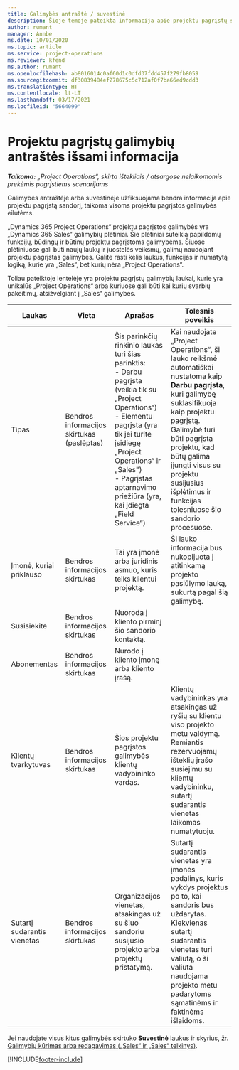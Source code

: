 ```yaml
---
title: Galimybės antraštė / suvestinė
description: Šioje temoje pateikta informacija apie projektu pagrįstų sandorių ir projektu pagrįstų galimybių eilutes.
author: rumant
manager: Annbe
ms.date: 10/01/2020
ms.topic: article
ms.service: project-operations
ms.reviewer: kfend
ms.author: rumant
ms.openlocfilehash: ab8016014c0af60d1c0dfd37fdd457f279fb8059
ms.sourcegitcommit: df30839484ef278675c5c712af0f7ba66ed9cdd3
ms.translationtype: HT
ms.contentlocale: lt-LT
ms.lasthandoff: 03/17/2021
ms.locfileid: "5664099"
---
```

# <a name="header-details-for-project-based-opportunities"></a>Projektu pagrįstų galimybių antraštės išsami informacija

_**Taikoma:** „Project Operations“, skirta ištekliais / atsargose nelaikomomis prekėmis pagrįstiems scenarijams_


Galimybės antraštėje arba suvestinėje užfiksuojama bendra informacija apie projektu pagrįstą sandorį, taikoma visoms projektu pagrįstos galimybės eilutėms.

„Dynamics 365 Project Operations“ projektu pagrįstos galimybės yra „Dynamics 365 Sales“ galimybių plėtiniai. Šie plėtiniai suteikia papildomų funkcijų, būdingų ir būtinų projektu pagrįstoms galimybėms. Šiuose plėtiniuose gali būti naujų laukų ir juostelės veiksmų, galimų naudojant projektu pagrįstas galimybes. Galite rasti kelis laukus, funkcijas ir numatytą logiką, kurie yra „Sales“, bet kurių nėra „Project Operations“.

Toliau pateiktoje lentelėje yra projektu pagrįstų galimybių laukai, kurie yra unikalūs „Project Operations“ arba kuriuose gali būti kai kurių svarbių pakeitimų, atsižvelgiant į „Sales“ galimybes.

| **Laukas** | **Vieta** | **Aprašas** | **Tolesnis poveikis** |
| --- | --- | --- | --- |
| Tipas | Bendros informacijos skirtukas (paslėptas) | Šis parinkčių rinkinio laukas turi šias parinktis:</br>- Darbu pagrįsta (veikia tik su „Project Operations“)</br>- Elementu pagrįsta (yra tik jei turite įsidiegę „Project Operations“ ir „Sales")</br>- Pagrįstas aptarnavimo priežiūra (yra, kai įdiegta „Field Service“) | Kai naudojate „Project Operations“, ši lauko reikšmė automatiškai nustatoma kaip **Darbu pagrįsta**, kuri galimybę suklasifikuoja kaip projektu pagrįstą. Galimybė turi būti pagrįsta projektu, kad būtų galima įjungti visus su projektu susijusius išplėtimus ir funkcijas tolesniuose šio sandorio procesuose. |
| Įmonė, kuriai priklauso | Bendros informacijos skirtukas | Tai yra įmonė arba juridinis asmuo, kuris teiks klientui projektą. | Ši lauko informacija bus nukopijuota į atitinkamą projekto pasiūlymo lauką, sukurtą pagal šią galimybę. |
| Susisiekite | Bendros informacijos skirtukas | Nuoroda į kliento pirminį šio sandorio kontaktą. | |
| Abonementas | Bendros informacijos skirtukas | Nurodo į kliento įmonę arba kliento įrašą. | |
| Klientų tvarkytuvas | Bendros informacijos skirtukas | Šios projektu pagrįstos galimybės klientų vadybininko vardas. | Klientų vadybininkas yra atsakingas už ryšių su klientu viso projekto metu valdymą. Remiantis rezervuojamų išteklių įrašo susiejimu su klientų vadybininku, sutartį sudarantis vienetas laikomas numatytuoju. |
| Sutartį sudarantis vienetas | Bendros informacijos skirtukas | Organizacijos vienetas, atsakingas už su šiuo sandoriu susijusio projekto arba projektų pristatymą. | Sutartį sudarantis vienetas yra įmonės padalinys, kuris vykdys projektus po to, kai sandoris bus uždarytas. Kiekvienas sutartį sudarantis vienetas turi valiutą, o ši valiuta naudojama projekto metu padarytoms sąmatinėms ir faktinėms išlaidoms. |

Jei naudojate visus kitus galimybės skirtuko **Suvestinė** laukus ir skyrius, žr. [Galimybių kūrimas arba redagavimas („Sales“ ir „Sales“ telkinys)](https://docs.microsoft.com/dynamics365/sales-enterprise/create-edit-opportunity-sales).


[!INCLUDE[footer-include](../includes/footer-banner.md)]
